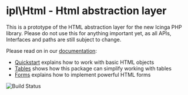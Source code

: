 ipl\\Html - Html abstraction layer
==================================

This is a prototype of the HTML abstraction layer for the new Icinga PHP library.
Please do not use this for anything important yet, as all APIs, Interfaces and
paths are still subject to change.

Please read on in our [documentation](doc/10-Quickstart.md):

* [Quickstart](doc/10-Quickstart.md) explains how to work with basic HTML objects
* [Tables](doc/30-Tables.md) shows how this package can simplify working with
  tables
* [Forms](doc/40-Forms.md) explains how to implement powerful HTML forms

![Build Status](https://github.com/Icinga/ipl-html/workflows/PHP%20Tests/badge.svg?branch=master)
